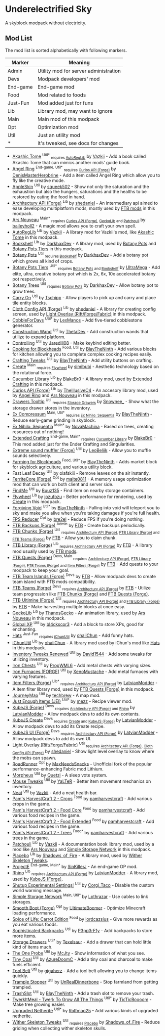 # Underelectrified Sky

A skyblock modpack without electricity.

## Mod List

The mod list is sorted alphabetically with following markers.

| Marker   | Meaning                               |
| -------- | ------------------------------------- |
| Admin    | Utility mod for server administration |
| Devs     | Modpack developers' mod               |
| End-game | End-game mod                          |
| Food     | Mod related to foods                  |
| Just-Fun | Mod added just for funs               |
| Lib      | Library mod, may want to ignore       |
| Main     | Main mod of this modpack              |
| Opt      | Optimization mod                      |
| Util     | Just an utility mod                   |
| *        | It's tweaked, see docs for changes    |

- [Akashic Tome] <sup>Util*</sup> <sub>requires [AutoRegLib]</sub> by [Vazkii] - Add a book called Akashic Tome that can mimics another mods' guide book.
- [Angel Ring] <sup>End-game, Util*</sup> <sub>requires [Curios API (Forge)]</sub> by [DenisMasterHerobrine] - Add a item called Angel Ring which allow you to fly like the creative mode.
- [AppleSkin] <sup>Util</sup> by [squeek502] - Show not only the saturation and the exhaustion but also the hungers, saturations and the healths to be restored by eating the food in hand.
- [Architectury API (Forge)] <sup>Lib</sup> by [shedaniel] - An intermediary api aimed to ease developing multiplatform mods, mostly used by [FTB mods] in this modpack.
- [Ars Nouveau] <sup>Main*</sup> <sub>requires [Curios API (Forge)], [GeckoLib] and [Patchouli]</sub> by [baileyholl2] - A magic mod allows you to craft your own spell.
- [AutoRegLib] <sup>Lib</sup> by [Vazkii] - A library mod for Vazkii's mod, like [Akashic Tome] in this modpack.
- [Bookshelf] <sup>Lib</sup> by [DarkhaxDev] - A library mod, used by [Botany Pots] and [Botany Pots Tiers] in this modpack.
- [Botany Pots] <sup>Util</sup> <sub>requires [Bookshelf]</sub> by [DarkhaxDev] - Add a botany pot which grows all kind of crops.
- [Botany Pots Tiers] <sup>Util*</sup> <sub>requires [Botany Pots] and [Bookshelf]</sub> by [UItraMega] - Add elite, ultra, creative botany pot which is 2x, 6x, 10x accelerated botany pot respectively.
- [Botany Trees] <sup>Util</sup> <sub>requires [Botany Pots]</sub> by [DarkhaxDev] - Allow botany pot to grow trees.
- [Carry On] <sup>Util</sup> by [Tschipp] - Allow players to pick up and carry and place tile entity blocks.
- [Cloth Config API (Forge)] <sup>Lib</sup> by [shedaniel] - A library for creating config screen, used by [Light Overlay (Rift/Forge/Fabric)] in this modpack.
- [CobbleForDays] <sup>Util*</sup> by [LexManos] - Add five-tiered cobblestone generator.
- [Construction Wand] <sup>Util</sup> by [ThetaDev] - Add construction wands that utilize to expand platform.
- [Controlling] <sup>Util</sup> by [Jaredlll08] - Make keybind editing better.
- [Cooking for Blockheads] <sup>Food, Util</sup> by [BlayTheNinth] - Add various blocks for kitchen allowing you to complete complex cooking recipes easily.
- [Crafting Tweaks] <sup>Util</sup> by [BlayTheNinth] - Add utility buttons on crafting.
- [Create] <sup>Main</sup> <sub>requires [Flywheel]</sub> by [simibubi] - Aesthetic technology based on the rotational force.
- [Cucumber Library] <sup>Lib</sup> by [BlakeBr0] - A library mod, used by [Extended Crafting] in this modpack.
- [Curios API (Forge)] <sup>Lib</sup> by [TheIllusiveC4] - An accesory library mod, used by [Angel Ring] and [Ars Nouveau] in this modpack.
- [Drawers Tooltip] <sup>Util</sup> <sub>requires [Storage Drawers]</sub> by [Snownee_] - Show what the storage drawer stores in the inventory.
- [Ex Compressum] <sup>Main, Util*</sup> <sub>requires [Ex Nihilo: Sequentia]</sub> by [BlayTheNinth] - Reduce early-game grinding in skyblock.
- [Ex Nihilo: Sequentia] <sup>Main*</sup> by [NovaMachina] - Based on trees, creating resources out of nothing!
- [Extended Crafting] <sup>End-game, Main*</sup> <sub>requires [Cucumber Library]</sub> by [BlakeBr0] - This mod added just for the Ender Crafting and Singularities.
- [Extreme sound muffler (Forge)] <sup>Util</sup> by [LeoBeliik] - Allow you to muffle sounds selectively.
- [Farming for Blockheads] <sup>Food, Util*</sup> by [BlayTheNinth] - Adds market block for skyblock agriculture, and various utility block.
- [Fast Leaf Decay] <sup>Util</sup> by [olafskiii] - Remove leaves on the air instantly.
- [FerriteCore (Forge)] <sup>Opt</sup> by [malte0811] - A memory usage optimization mod that can work on both client and server side.
- [FindMe] <sup>Util</sup> by [Buuz135] - Find item on nearby storage containers.
- [Flywheel] <sup>Lib</sup> by [jozufozu] - Better performance for rendering, used by [Create] in this modpack.
- [Forgiving Void] <sup>Util*</sup> by [BlayTheNinth] - Falling into void will teleport you to sky and make you alive when you're taking damages if you're full health.
- [FPS Reducer] <sup>Opt</sup> by [bre2el] - Reduce FPS if you're doing nothing.
- <a id="ftb-mods"></a> [FTB Backups (Forge)] <sup>Admin</sup> by [FTB] - Create backups periodically.
- [FTB Chunks (Forge)] <sup>Util</sup> <sub>requires [Architectury API (Forge)], [FTB Library (Forge)] and [FTB Teams (Forge)]</sub> by [FTB] - Allow you to claim chunk.
- [FTB Library (Forge)] <sup>Lib</sup> <sub>requires [Architectury API (Forge)]</sub> by [FTB] - A library mod usually used by [FTB mods].
- [FTB Quests (Forge)] <sup>Devs, Main</sup> <sub>requires [Architectury API (Forge)], [FTB Library (Forge)], [FTB Teams (Forge)] and [Item Filters (Forge)]</sub> by [FTB] - Add quests to your modpack to keep your goal.
- [FTB Team Islands (Forge)] <sup>Devs</sup> by [FTB] - Allow modpack devs to create team island with FTB mods compatibility.
- [FTB Teams (Forge)] <sup>Devs</sup> <sub>requires [Architectury API (Forge)]</sub> by [FTB] - Utilize team progression like [FTB Chunks (Forge)] and [FTB Quests (Forge)].
- [FTB Ultimine (Forge)] <sup>Util</sup> <sub>requires [Architectury API (Forge)] and [FTB Library (Forge)]</sub> by [FTB] - Make harvesting multiple blocks at once easy.
- [GeckoLib] <sup>Lib</sup> by [ThanosGecko] - An animation library, used by [Ars Nouveau] in this modpack.
- [Global XP] <sup>Util</sup> by [bl4ckscor3] - Add a block to store XPs, good for enchanting.
- [Hats] <sup>Just-Fun</sup> <sub>requires [iChunUtil]</sub> by [ohaiiChun] - Add funny hats.
- [iChunUtil] <sup>Lib</sup> by [ohaiiChun] - A library mod used by iChun's mod like [Hats] in this modpack.
- [Inventory Tweaks Renewed] <sup>Util</sup> by [David1544] - Add some tweaks for utilizing inventory.
- [Iron Chests] <sup>Util</sup> by [ProgWML6] - Add metal chests with varying sizes.
- [Iron Furnaces \[FORGE\]] <sup>Util</sup> by [XenoMustache] - Add metal furnaces with varying features.
- [Item Filters (Forge)] <sup>Lib*</sup> <sub>requires [Architectury API (Forge)]</sub> by [LatvianModder] - A item filter library mod, used by [FTB Quests (Forge)] in this modpack.
- [JourneyMap] <sup>Util</sup> by [techbrew] - A map mod.
- [Just Enough Items (JEI)] <sup>Util*</sup> by [mezz] - Recipe viewer mod.
- [KubeJS (Forge)] <sup>Devs</sup> <sub>requires [Architectury API (Forge)] and [Rhino]</sub> by [LatvianModder] - Allow modpack devs to add its own contents.
- [KubeJS Create] <sup>Devs</sup> <sub>requires [Create] and [KubeJS (Forge)]</sub> by [LatvianModder] - Allow modpack devs to add its Create recipe.
- [KubeJS UI (Forge)] <sup>Devs</sup> <sub>requires [Architectury API (Forge)]</sub> by [LatvianModder] - Allow modpack devs to add its own UI.
- [Light Overlay (Rift/Forge/Fabric)] <sup>Util</sup> <sub>requires [Architectury API (Forge)], [Cloth Config API (Forge)]</sub> by [shedaniel] - Show light level overlay to know where the mobs can spawn.
- [RoadRunner] <sup>Opt</sup> by [MaxNeedsSnacks] - Unofficial fork of the popular performance-enhancing Fabric mod Lithium.
- [Morpheus] <sup>Util</sup> by [Quetzi] - A sleep vote system.
- [Mouse Tweaks] <sup>Util</sup> by [YaLTeR] - Better item movement mechanics on inventory.
- [Neat] <sup>Util</sup> by [Vazkii] - Add a neat health bar.
- [Pam's HarvestCraft 2 - Crops] <sup>Food</sup> by [pamharvestcraft] - Add various crops in the game.
- [Pam's HarvestCraft 2 - Food Core] <sup>Food</sup> by [pamharvestcraft] - Add various food recipes in the game.
- [Pam's HarvestCraft 2 - Food Extended] <sup>Food</sup> by [pamharvestcraft] - Add various food recipes in the game.
- [Pam's HarvestCraft 2 - Trees] <sup>Food*</sup> by [pamharvestcraft] - Add various trees in the game.
- [Patchouli] <sup>Lib</sup> by [Vazkii] - A documentation book library mod, used by a mod like [Ars Nouveau] and [Simple Storage Network] in this modpack.
- [Placebo] <sup>Lib</sup> by [Shadows_of_Fire] - A library mod, used by [Wither Skeleton Tweaks].
- [ProjectE] <sup>End-game, Main*</sup> by [SinKillerJ] - An end-game OP mod.
- [Rhino] <sup>Lib</sup> <sub>requires [Architectury API (Forge)]</sub> by [LatvianModder] - A library mod, used by [KubeJS (Forge)].
- [Shutup Experimental Settings!] <sup>Util</sup> by [Corgi_Taco] - Disable the custom world warning message.
- [Simple Storage Network] <sup>Main, Util*</sup> by [Lothrazar] - Use cables to link storages.
- [Smooth Boot (Forge)] <sup>Opt</sup> by [UltimateBoomer] - Optimize Minecraft loading performance.
- [Spice of Life: Carrot Edition] <sup>Food</sup> by [lordcazsius] - Give more rewards as you eat various foods.
- [Sophisticated Backpacks] <sup>Util</sup> by [P3pp3rF1y] - Add backpacks to store more items.
- [Storage Drawers] <sup>Util*</sup> by [Texelsaur] - Add a drawer that can hold little kind of items much.
- [The One Probe] <sup>Util</sup> by [McJty] - Show information of what you see.
- [Tiny Coal] <sup>Util</sup> by [AzureDoomC] - Add a tiny coal and charcoal to make fuels efficient.
- [Tool Belt] <sup>Util</sup> by [gigaherz] - Add a tool belt allowing you to change items quickly.
- [Trample Stopper] <sup>Util</sup> by [UnRealDinnerbone] - Stop farmland from getting trampled.
- [TrashSlot] <sup>Util</sup> by [BlayTheNinth] - Add a trash slot to remove your trash.
- [TwerkItMeal - Twerk To Grow All The Things] <sup>Util*</sup> by [TicTicBoooom] - Make tree growing easier.
- [Upgraded Netherite] <sup>Util*</sup> by [Rolfmao25] - Add various kinds of upgraded netherite.
- [Wither Skeleton Tweaks] <sup>Util</sup> <sub>requires [Placebo]</sub> by [Shadows_of_Fire] - Reduce griding when collecting wither skeleton skulls.

[Akashic Tome]: https://www.curseforge.com/minecraft/mc-mods/akashic-tome
[Angel Ring]: https://www.curseforge.com/minecraft/mc-mods/angel-ring
[AppleSkin]: https://www.curseforge.com/minecraft/mc-mods/appleskin
[Architectury API (Forge)]: https://www.curseforge.com/minecraft/mc-mods/architectury-forge
[Ars Nouveau]: https://www.curseforge.com/minecraft/mc-mods/ars-nouveau
[AutoRegLib]: https://www.curseforge.com/minecraft/mc-mods/autoreglib
[Bookshelf]: https://www.curseforge.com/minecraft/mc-mods/bookshelf
[Botany Pots]: https://www.curseforge.com/minecraft/mc-mods/botany-pots
[Botany Pots Tiers]: https://www.curseforge.com/minecraft/mc-mods/botany-pots-tiers
[Botany Trees]: https://www.curseforge.com/minecraft/mc-mods/botany-trees
[Carry On]: https://www.curseforge.com/minecraft/mc-mods/carry-on
[Cloth Config API (Forge)]: https://www.curseforge.com/minecraft/mc-mods/cloth-config-forge
[CobbleForDays]: https://www.curseforge.com/minecraft/mc-mods/cobblefordays
[Construction Wand]: https://www.curseforge.com/minecraft/mc-mods/construction-wand
[Controlling]: https://www.curseforge.com/minecraft/mc-mods/controlling
[Cooking for Blockheads]: https://www.curseforge.com/minecraft/mc-mods/cooking-for-blockheads
[Crafting Tweaks]: https://www.curseforge.com/minecraft/mc-mods/crafting-tweaks
[Create]: https://www.curseforge.com/minecraft/mc-mods/create
[Cucumber Library]: https://www.curseforge.com/minecraft/mc-mods/cucumber 
[Curios API (Forge)]: https://www.curseforge.com/minecraft/mc-mods/curios
[Drawers Tooltip]: https://www.curseforge.com/minecraft/mc-mods/drawers-tooltip
[Ex Compressum]: https://www.curseforge.com/minecraft/mc-mods/ex-compressum
[Ex Nihilo: Sequentia]: https://www.curseforge.com/minecraft/mc-mods/ex-nihilo-sequentia
[Extended Crafting]: https://www.curseforge.com/minecraft/mc-mods/extended-crafting
[Extreme sound muffler (Forge)]: https://www.curseforge.com/minecraft/mc-mods/extreme-sound-muffler
[Farming for Blockheads]: https://www.curseforge.com/minecraft/mc-mods/farming-for-blockheads
[Fast Leaf Decay]: https://www.curseforge.com/minecraft/mc-mods/fast-leaf-decay
[FerriteCore (Forge)]: https://www.curseforge.com/minecraft/mc-mods/ferritecore
[FindMe]: https://www.curseforge.com/minecraft/mc-mods/findme
[Flywheel]: https://www.curseforge.com/minecraft/mc-mods/flywheel
[Forgiving Void]: https://www.curseforge.com/minecraft/mc-mods/forgiving-void
[FPS Reducer]: https://www.curseforge.com/minecraft/mc-mods/fps-reducer
[FTB mods]: #ftb-mods
[FTB Backups (Forge)]: https://www.curseforge.com/minecraft/mc-mods/ftb-backups-forge
[FTB Chunks (Forge)]: https://www.curseforge.com/minecraft/mc-mods/ftb-chunks-forge
[FTB Library (Forge)]: https://www.curseforge.com/minecraft/mc-mods/ftb-library-forge
[FTB Quests (Forge)]: https://www.curseforge.com/minecraft/mc-mods/ftb-quests-forge
[FTB Team Islands (Forge)]: https://www.curseforge.com/minecraft/mc-mods/ftb-team-islands-forge
[FTB Teams (Forge)]: https://www.curseforge.com/minecraft/mc-mods/ftb-teams-forge
[FTB Ultimine (Forge)]: https://www.curseforge.com/minecraft/mc-mods/ftb-ultimine-forge
[GeckoLib]: https://www.curseforge.com/minecraft/mc-mods/geckolib
[Global XP]: https://www.curseforge.com/minecraft/mc-mods/global-xp
[Hats]: https://www.curseforge.com/minecraft/mc-mods/hats
[iChunUtil]: https://www.curseforge.com/minecraft/mc-mods/ichunutil
[Inventory Tweaks Renewed]: https://www.curseforge.com/minecraft/mc-mods/inventory-tweaks-renewed
[Iron Chests]: https://www.curseforge.com/minecraft/mc-mods/iron-chests
[Iron Furnaces \[FORGE\]]: https://www.curseforge.com/minecraft/mc-mods/iron-furnaces
[Item Filters (Forge)]: https://www.curseforge.com/minecraft/mc-mods/item-filters-forge
[JourneyMap]: https://www.curseforge.com/minecraft/mc-mods/journeymap
[Just Enough Items (JEI)]: https://www.curseforge.com/minecraft/mc-mods/jei
[KubeJS (Forge)]: https://www.curseforge.com/minecraft/mc-mods/kubejs-forge
[KubeJS Create]: https://www.curseforge.com/minecraft/mc-mods/kubejs-create
[KubeJS UI (Forge)]: https://www.curseforge.com/minecraft/mc-mods/kubejs-ui-forge
[Light Overlay (Rift/Forge/Fabric)]: https://www.curseforge.com/minecraft/mc-mods/light-overlay
[RoadRunner]: https://www.curseforge.com/minecraft/mc-mods/roadrunner
[Morpheus]: https://www.curseforge.com/minecraft/mc-mods/morpheus
[Mouse Tweaks]: https://www.curseforge.com/minecraft/mc-mods/mouse-tweaks
[Neat]: https://www.curseforge.com/minecraft/mc-mods/neat
[Pam's HarvestCraft 2 - Crops]: https://www.curseforge.com/minecraft/mc-mods/pams-harvestcraft-2-crops
[Pam's HarvestCraft 2 - Food Core]: https://www.curseforge.com/minecraft/mc-mods/pams-harvestcraft-2-food-core
[Pam's HarvestCraft 2 - Food Extended]: https://www.curseforge.com/minecraft/mc-mods/pams-harvestcraft-2-food-extended
[Pam's HarvestCraft 2 - Trees]: https://www.curseforge.com/minecraft/mc-mods/pams-harvestcraft-2-trees
[Patchouli]: https://www.curseforge.com/minecraft/mc-mods/patchouli
[Placebo]: https://www.curseforge.com/minecraft/mc-mods/placebo
[ProjectE]: https://www.curseforge.com/minecraft/mc-mods/projecte
[Rhino]: https://www.curseforge.com/minecraft/mc-mods/rhino
[Shutup Experimental Settings!]: https://www.curseforge.com/minecraft/mc-mods/shutup-experimental-settings
[Simple Storage Network]: https://www.curseforge.com/minecraft/mc-mods/simple-storage-network
[Smooth Boot (Forge)]: https://www.curseforge.com/minecraft/mc-mods/smooth-boot-forge
[Spice of Life: Carrot Edition]: https://www.curseforge.com/minecraft/mc-mods/spice-of-life-carrot-edition
[Sophisticated Backpacks]: https://www.curseforge.com/minecraft/mc-mods/sophisticated-backpacks
[Storage Drawers]: https://www.curseforge.com/minecraft/mc-mods/storage-drawers
[The One Probe]: https://www.curseforge.com/minecraft/mc-mods/the-one-probe
[Tiny Coal]: https://www.curseforge.com/minecraft/mc-mods/tiny-coal
[Tool Belt]: https://www.curseforge.com/minecraft/mc-mods/tool-belt
[Trample Stopper]: https://www.curseforge.com/minecraft/mc-mods/trample-stopper
[TrashSlot]: https://www.curseforge.com/minecraft/mc-mods/trashslot
[TwerkItMeal - Twerk To Grow All The Things]: https://www.curseforge.com/minecraft/mc-mods/twerkitmeal
[Upgraded Netherite]: https://www.curseforge.com/minecraft/mc-mods/upgraded-netherite
[Wither Skeleton Tweaks]: https://www.curseforge.com/minecraft/mc-mods/wither-skeleton-tweaks

[mezz]: https://www.curseforge.com/members/mezz/
[techbrew]: https://www.curseforge.com/members/techbrew/
[squeek502]: https://www.curseforge.com/members/squeek502/
[YaLTeR]: https://www.curseforge.com/members/YaLTeR/
[ProgWML6]: https://www.curseforge.com/members/ProgWML6/
[Texelsaur]: https://www.curseforge.com/members/Texelsaur/
[olafskiii]: https://www.curseforge.com/members/olafskiii/
[Vazkii]: https://www.curseforge.com/members/Vazkii/
[BlayTheNinth]: https://www.curseforge.com/members/BlayTheNinth/
[Tschipp]: https://www.curseforge.com/members/Tschipp/
[Quetzi]: https://www.curseforge.com/members/Quetzi/
[shedaniel]: https://www.curseforge.com/members/shedaniel/
[McJty]: https://www.curseforge.com/members/McJty/
[jozufozu]: https://www.curseforge.com/members/jozufozu/
[lordcazsius]: https://www.curseforge.com/members/lordcazsius/
[SinKillerJ]: https://www.curseforge.com/members/SinKillerJ/
[gigaherz]: https://www.curseforge.com/members/gigaherz/
[bre2el]: https://www.curseforge.com/members/bre2el/
[David1544]: https://www.curseforge.com/members/David1544/
[pamharvestcraft]: https://www.curseforge.com/members/pamharvestcraft/
[baileyholl2]: https://www.curseforge.com/members/baileyholl2/
[TheIllusiveC4]: https://www.curseforge.com/members/TheIllusiveC4/
[ThanosGecko]: https://www.curseforge.com/members/ThanosGecko/
[BlakeBr0]: https://www.curseforge.com/members/BlakeBr0/
[ThetaDev]: https://www.curseforge.com/members/ThetaDev/
[Buuz135]: https://www.curseforge.com/members/Buuz135/
[XenoMustache]: https://www.curseforge.com/members/XenoMustache/
[LatvianModder]: https://www.curseforge.com/members/LatvianModder/
[ohaiiChun]: https://www.curseforge.com/members/ohaiiChun/
[Rolfmao25]: https://www.curseforge.com/members/Rolfmao25/
[DenisMasterHerobrine]: https://www.curseforge.com/members/DenisMasterHerobrine/
[LexManos]: https://www.curseforge.com/members/LexManos/
[FTB]: https://www.curseforge.com/members/FTB/
[Snownee_]: https://www.curseforge.com/members/Snownee_/
[AzureDoomC]: https://www.curseforge.com/members/AzureDoomC/
[UnRealDinnerbone]: https://www.curseforge.com/members/UnRealDinnerbone/
[bl4ckscor3]: https://www.curseforge.com/members/bl4ckscor3/
[simibubi]: https://www.curseforge.com/members/simibubi/
[TicTicBoooom]: https://www.curseforge.com/members/TicTicBoooom/
[UltimateBoomer]: https://www.curseforge.com/members/UltimateBoomer/
[NovaMachina]: https://www.curseforge.com/members/NovaMachina/
[Shadows_of_Fire]: https://www.curseforge.com/members/Shadows_of_Fire
[Corgi_Taco]: https://www.curseforge.com/members/Corgi_Taco
[Lothrazar]: https://www.curseforge.com/members/Lothrazar
[Jaredlll08]: https://www.curseforge.com/members/Jaredlll08
[DarkhaxDev]: https://www.curseforge.com/members/DarkhaxDev
[MaxNeedsSnacks]: https://www.curseforge.com/members/MaxNeedsSnacks
[P3pp3rF1y]: https://www.curseforge.com/members/P3pp3rF1y
[malte0811]: https://www.curseforge.com/members/malte0811
[LeoBeliik]: https://www.curseforge.com/members/LeoBeliik
[UItraMega]: https://www.curseforge.com/members/UItraMega